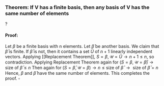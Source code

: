 ### Theorem: If V has a finite basis, then any basis of V has the same number of elements
?
#### Proof:
Let $\beta$ be a finite basis with n elements. Let $\bar{\beta}$ be another basis. We claim that $\bar{\beta}$ is finite.
If $\bar{\beta}$ is not, then it contains a set $\bar{U}$ of $n+1$ linearly independent vectors. Applying [[Replacement Theorem]], $S=\beta, \mathcal{U}=\bar{U} \to n+1\leq n$, so contradiction.
Applying Replacement Theorem again for $(S=\beta, \mathcal{U}=\bar{\beta}) \to \text{size of }\bar{\beta} \leq  n$
Then again for $(S=\bar{\beta}, \mathcal{U}=\beta) \to n\leq \text{size of } \bar{\beta}$
$\to \text{ size of } \bar{\beta}=n$
Hence, $\beta \text{ and } \bar{\beta}$ have the same number of elements.
This completes the proof. $\square$
<!--SR:!2025-08-29,14,290-->
